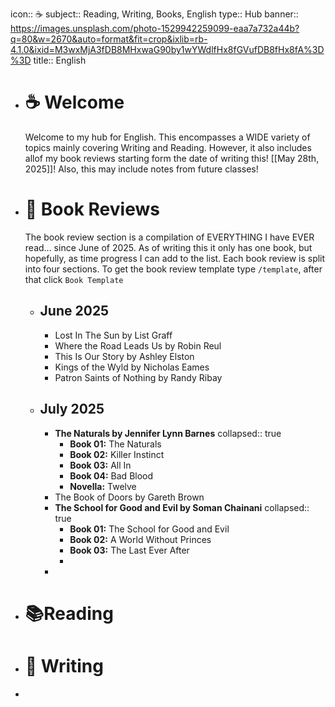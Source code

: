 icon:: ☕️
subject:: Reading, Writing, Books, English
type:: Hub
banner:: https://images.unsplash.com/photo-1529942259099-eaa7a732a44b?q=80&w=2670&auto=format&fit=crop&ixlib=rb-4.1.0&ixid=M3wxMjA3fDB8MHxwaG90by1wYWdlfHx8fGVufDB8fHx8fA%3D%3D
title:: English

- #  ☕️ Welcome
  Welcome to my hub for English. This encompasses a WIDE variety of topics mainly covering Writing and Reading. However, it also includes allof my book reviews starting form the date of writing this! [[May 28th, 2025]]! Also, this may include notes from future classes!
- # 📖 Book Reviews
  The book review section is a compilation of EVERYTHING I have EVER read... since June of 2025. As of writing this it only has one book, but hopefully, as time progress I can add to the list. Each book review is split into four sections. To get the book review template type `/template`, after that click `Book Template`
	- ## June 2025
		- Lost In The Sun by List Graff
		- Where the Road Leads Us by Robin Reul
		- This Is Our Story by Ashley Elston
		- Kings of the Wyld by Nicholas Eames
		- Patron Saints of Nothing by Randy Ribay
	- ## July 2025
		- **The Naturals by Jennifer Lynn Barnes**
		  collapsed:: true
			- **Book 01:** The Naturals
			- **Book 02:** Killer Instinct
			- **Book 03:** All In
			- **Book 04:** Bad Blood
			- **Novella:** Twelve
		- The Book of Doors by Gareth Brown
		- **The School for Good and Evil by Soman Chainani**
		  collapsed:: true
			- **Book 01:** The School for Good and Evil
			- **Book 02:** A World Without Princes
			- **Book 03:** The Last Ever After
			-
		-
- # 📚Reading
- # 📝 Writing
-